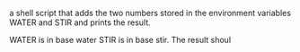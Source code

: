  a shell script that adds the two numbers stored in the environment variables WATER and STIR and prints the result.

WATER is in base water
STIR is in base stir.
The result shoul
